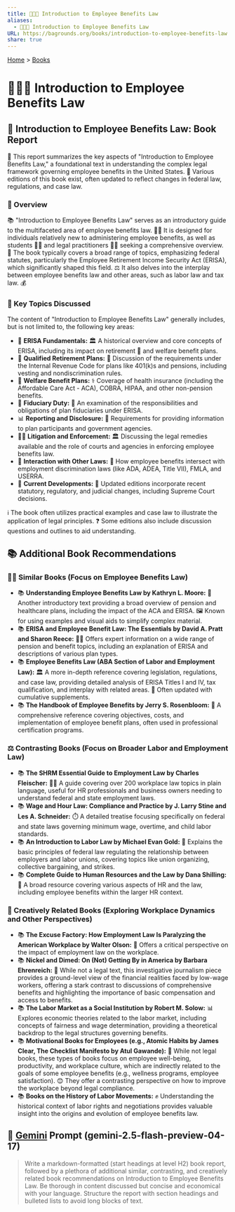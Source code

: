 ```yaml
---
title: 👨‍💼➕ Introduction to Employee Benefits Law
aliases:
  - 👨‍💼➕ Introduction to Employee Benefits Law
URL: https://bagrounds.org/books/introduction-to-employee-benefits-law
share: true
---
```

[Home](../index.md) > [Books](./index.md)  
# 👨‍💼➕ Introduction to Employee Benefits Law  
## 📖 Introduction to Employee Benefits Law: Book Report  
  
 📝 This report summarizes the key aspects of "Introduction to Employee Benefits Law," a foundational text in understanding the complex legal framework governing employee benefits in the United States. 🔄 Various editions of this book exist, often updated to reflect changes in federal law, regulations, and case law.  
  
### 🏢 Overview  
  
 📚 "Introduction to Employee Benefits Law" serves as an introductory guide to the multifaceted area of employee benefits law. 👨‍💼 It is designed for individuals relatively new to administering employee benefits, as well as students 🧑‍🎓 and legal practitioners 👩‍⚖️ seeking a comprehensive overview. 📖 The book typically covers a broad range of topics, emphasizing federal statutes, particularly the Employee Retirement Income Security Act (ERISA), which significantly shaped this field. ⚖️ It also delves into the interplay between employee benefits law and other areas, such as labor law and tax law. 💰  
  
### 🔑 Key Topics Discussed  
  
The content of "Introduction to Employee Benefits Law" generally includes, but is not limited to, the following key areas:  
  
* 📜 **ERISA Fundamentals:** 🏛️ A historical overview and core concepts of ERISA, including its impact on retirement 👴 and welfare benefit plans.  
* 🏦 **Qualified Retirement Plans:** 💼 Discussion of the requirements under the Internal Revenue Code for plans like 401(k)s and pensions, including vesting and nondiscrimination rules.  
* 🏥 **Welfare Benefit Plans:** ⚕️ Coverage of health insurance (including the Affordable Care Act - ACA), COBRA, HIPAA, and other non-pension benefits.  
* 🤝 **Fiduciary Duty:** 💼 An examination of the responsibilities and obligations of plan fiduciaries under ERISA.  
* 📊 **Reporting and Disclosure:** 📝 Requirements for providing information to plan participants and government agencies.  
* 🧑‍⚖️ **Litigation and Enforcement:** 🏛️ Discussing the legal remedies available and the role of courts and agencies in enforcing employee benefits law.  
* 🧩 **Interaction with Other Laws:** 🤝 How employee benefits intersect with employment discrimination laws (like ADA, ADEA, Title VII), FMLA, and USERRA.  
* 📰 **Current Developments:** 🔄 Updated editions incorporate recent statutory, regulatory, and judicial changes, including Supreme Court decisions.  
  
 ℹ️ The book often utilizes practical examples and case law to illustrate the application of legal principles. ❓ Some editions also include discussion questions and outlines to aid understanding.  
  
## 📚 Additional Book Recommendations  
  
### 🧑‍💼 Similar Books (Focus on Employee Benefits Law)  
  
* 📚 **Understanding Employee Benefits Law by Kathryn L. Moore:** 📖 Another introductory text providing a broad overview of pension and healthcare plans, including the impact of the ACA and ERISA. 🖼️ Known for using examples and visual aids to simplify complex material.  
* 📚 **ERISA and Employee Benefit Law: The Essentials by David A. Pratt and Sharon Reece:** 🧑‍💼 Offers expert information on a wide range of pension and benefit topics, including an explanation of ERISA and descriptions of various plan types.  
* 📚 **Employee Benefits Law (ABA Section of Labor and Employment Law):** 🏛️ A more in-depth reference covering legislation, regulations, and case law, providing detailed analysis of ERISA Titles I and IV, tax qualification, and interplay with related areas. 🔄 Often updated with cumulative supplements.  
* 📚 **The Handbook of Employee Benefits by Jerry S. Rosenbloom:** 💼 A comprehensive reference covering objectives, costs, and implementation of employee benefit plans, often used in professional certification programs.  
  
### ⚖️ Contrasting Books (Focus on Broader Labor and Employment Law)  
  
* 📚 **The SHRM Essential Guide to Employment Law by Charles Fleischer:** 🧑‍💼 A guide covering over 200 workplace law topics in plain language, useful for HR professionals and business owners needing to understand federal and state employment laws.  
* 📚 **Wage and Hour Law: Compliance and Practice by J. Larry Stine and Les A. Schneider:** ⏱️ A detailed treatise focusing specifically on federal and state laws governing minimum wage, overtime, and child labor standards.  
* 📚 **An Introduction to Labor Law by Michael Evan Gold:** 🤝 Explains the basic principles of federal law regulating the relationship between employers and labor unions, covering topics like union organizing, collective bargaining, and strikes.  
* 📚 **Complete Guide to Human Resources and the Law by Dana Shilling:** 🏢 A broad resource covering various aspects of HR and the law, including employee benefits within the larger HR context.  
  
### 🧠 Creatively Related Books (Exploring Workplace Dynamics and Other Perspectives)  
  
* 📚 **The Excuse Factory: How Employment Law Is Paralyzing the American Workplace by Walter Olson:** 🤔 Offers a critical perspective on the impact of employment law on the workplace.  
* 📚 **Nickel and Dimed: On (Not) Getting By in America by Barbara Ehrenreich:** 💸 While not a legal text, this investigative journalism piece provides a ground-level view of the financial realities faced by low-wage workers, offering a stark contrast to discussions of comprehensive benefits and highlighting the importance of basic compensation and access to benefits.  
* 📚 **The Labor Market as a Social Institution by Robert M. Solow:** 📊 Explores economic theories related to the labor market, including concepts of fairness and wage determination, providing a theoretical backdrop to the legal structures governing benefits.  
* 📚 **Motivational Books for Employees (e.g., Atomic Habits by James Clear, The Checklist Manifesto by Atul Gawande):** 🚀 While not legal books, these types of books focus on employee well-being, productivity, and workplace culture, which are indirectly related to the goals of some employee benefits (e.g., wellness programs, employee satisfaction). 😊 They offer a contrasting perspective on how to improve the workplace beyond legal compliance.  
* 📚 **Books on the History of Labor Movements:** ✊ Understanding the historical context of labor rights and negotiations provides valuable insight into the origins and evolution of employee benefits law.  
  
## 💬 [Gemini](../software/gemini.md) Prompt (gemini-2.5-flash-preview-04-17)  
> Write a markdown-formatted (start headings at level H2) book report, followed by a plethora of additional similar, contrasting, and creatively related book recommendations on Introduction to Employee Benefits Law. Be thorough in content discussed but concise and economical with your language. Structure the report with section headings and bulleted lists to avoid long blocks of text.